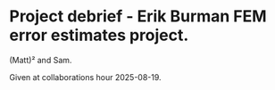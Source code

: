 # Project debrief - Erik Burman FEM error estimates project.

(Matt)² and Sam.

Given at collaborations hour 2025-08-19.
